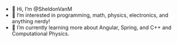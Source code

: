 - 👋 Hi, I’m @SheldonVanM
- 👀 I’m interested in programming, math, physics, electronics, and anything nerdy!
- 🌱 I’m currently learning more about Angular, Spring, and C++ and Computational Physics.

<!---
SheldonVanM/SheldonVanM is a ✨ special ✨ repository because its `README.md` (this file) appears on your GitHub profile.
You can click the Preview link to take a look at your changes.
--->
